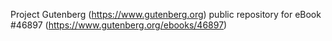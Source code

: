Project Gutenberg (https://www.gutenberg.org) public repository for eBook #46897 (https://www.gutenberg.org/ebooks/46897)
